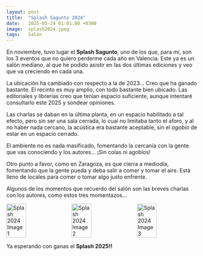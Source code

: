 ```yaml
---
layout: post
title:  "Splash Sagunto 2024"
date:   2025-03-24 01:01:00 +0300
image:  splash2024.jpeg
tags:   Salón
---
```

En noviembre, tuvo lugar el **Splash Sagunto**, uno de los que, para mí, son los 3 eventos que no quiero perderme cada año en Valencia. Este ya es un salón mediano, al que he podido asistir en las dos últimas ediciones y veo que va creciendo en cada una.

La ubicación ha cambiado con respecto a la de 2023... Creo que ha ganado bastante. El recinto es muy amplio, con todo bastante bien ubicado. Las editoriales y librerías creo que tenían espacio suficiente, aunque intentaré consultarlo este 2025 y sondear opiniones.

Las charlas se daban en la última planta, en un espacio habilitado a tal efecto, pero sin ser una sala cerrada, lo cual no limitaba tanto el aforo, y al no haber nada cercano, la acústica era bastante aceptable, sin el *agobio* de estar en un espacio cerrado.

El ambiente no es nada masificado, fomentando la cercanía con la gente que vas conociendo y los autores... ¡Sin colas ni agobios!

Otro punto a favor, como en Zaragoza, es que cierra a mediodía, fomentando que la gente pueda y deba salir a comer y tomar el aire. Está lleno de locales para comer o tomar algo justo enfrente.

Algunos de los momentos que recuerdo del salón son las breves charlas con los autores, como estos tres momentazos...
<div style="display: flex; justify-content: space-between;">
  <img src="{{ site.baseurl }}/images/splash2024_1.jpeg" alt="Splash 2024 Image 1" style="width: 32%; margin-right: 1%;">
  <img src="{{ site.baseurl }}/images/splash2024_2.jpeg" alt="Splash 2024 Image 2" style="width: 32%; margin-right: 1%;">
  <img src="{{ site.baseurl }}/images/splash2024_3.jpeg" alt="Splash 2024 Image 3" style="width: 32%;">
</div>

Ya esperando con ganas el **Splash 2025!!**

[jekyll-docs]: https://jekyllrb.com/docs/home
[jekyll-gh]:   https://github.com/jekyll/jekyll
[jekyll-talk]: https://talk.jekyllrb.com/
